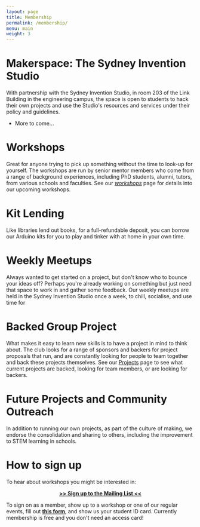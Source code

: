 ```yaml
---
layout: page
title: Membership
permalink: /membership/
menu: main
weight: 3
---
```


Makerspace: The Sydney Invention Studio
===========
With partnership with the Sydney Invention Studio, in room 203 of the Link Building in the engineering campus, the space is open to students to hack their own projects and use the Studio's resources and services under their policy and guidelines.

<!--Services which the Studio provides at cost price are:

* 3D Printing 
  * Deposition Printer
  * Filament -->
* More to come...

Workshops 
=========
Great for anyone trying to pick up something without the time to look-up for yourself. The workshops are run by senior mentor members who come from a range of background experiences, including PhD students, alumni, tutors, from various schools and faculties. See our *[workshops](/workshops)* page for details into our upcoming workshops.

Kit Lending
===========
Like libraries lend out books, for a full-refundable deposit, you can borrow our Arduino kits for you to play and tinker with at home in your own time. 


Weekly Meetups
==============
Always wanted to get started on a project, but don't know who to bounce your ideas off? Perhaps you're already working on something but just need that space to work in and gather some feedback. Our weekly meetups are held in the Sydney Invention Studio once a week, to chill, socialise, and use time for

Backed Group Project
===============
What makes it easy to learn new skills is to have a project in mind to think about. The club looks for a range of sponsors and backers for project proposals that run, and are constantly looking for people to team together and back these projects themselves. See our [Projects](/projects) page to see what current projects are backed, looking for team members, or are looking for backers.

Future Projects and Community Outreach
======================================
In addition to running our own projects, as part of the culture of making, we endorse the consolidation and sharing to others, including the improvement to STEM learning in schools.

How to sign up 
===============

To hear about workshops you might be interested in:

<p align="center" style="text-align:center; font-weight:bold;"> <span class="click-here"><a href="http://goo.gl/forms/MtVJsYBqod" target="_blank"> >> Sign up to the Mailing List << </a> </span></p>

To sign on as a member, show up to a workshop or one of our regular events, fill out **[this form](docs/membership-form.pdf)**, and show us your student ID card. Currently membership is free and you don't need an access card!

<!-- To be eligible as a full member:

* you must be a Sydney Uni student, alumni staff member^. 
* you must be present at a club event (_see [events][Events]), or [contact us][Contact] to meet with one of our administrators, and 
* show your student, alumni or staff card
* pay any associated fees with membership (As our opening offer, memberships in the first year are **FREE**)





  _^Non-staff or students are still able to attend the workshops at a non-member rate, however due to security and WHS policies that are in place, we cannot offer membership benefits to non-university staff or students._
 -->


